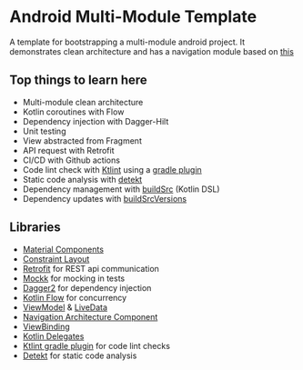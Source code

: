 # Android Multi-Module Template

A template for bootstrapping a multi-module android project. It demonstrates clean architecture and has a navigation module based on [this](https://github.com/PhilippeBoisney/android-multi-modules-navigation-demo)

## Top things to learn here

- Multi-module clean architecture
- Kotlin coroutines with Flow
- Dependency injection with Dagger-Hilt
- Unit testing
- View abstracted from Fragment
- API request with Retrofit
- CI/CD with Github actions
- Code lint check with [Ktlint](https://github.com/pinterest/ktlint) using a [gradle plugin](https://github.com/JLLeitschuh/ktlint-gradle)
- Static code analysis with [detekt](https://github.com/detekt/detekt)
- Dependency management with [buildSrc](https://gradle.org/kotlin/)  (Kotlin DSL)
- Dependency updates with [buildSrcVersions](https://jmfayard.github.io/refreshVersions/)

## Libraries

- [Material Components](https://github.com/material-components/material-components-android/)
- [Constraint Layout](https://developer.android.com/reference/android/support/constraint/ConstraintLayout)
- [Retrofit](http://square.github.io/retrofit) for REST api communication
- [Mockk](https://github.com/mockk/mockk) for mocking in tests
- [Dagger2](https://github.com/google/dagger) for dependency injection
- [Kotlin Flow](https://kotlinlang.org/docs/reference/coroutines/flow.html) for concurrency
- [ViewModel](https://developer.android.com/topic/libraries/architecture/viewmodel) & [LiveData](https://developer.android.com/topic/libraries/architecture/livedata)
- [Navigation Architecture Component](https://developer.android.com/guide/navigation/navigation-getting-started)
- [ViewBinding](https://developer.android.com/topic/libraries/view-binding)
- [Kotlin Delegates](https://kotlinlang.org/docs/reference/delegated-properties.html)
- [Ktlint gradle plugin](https://github.com/JLLeitschuh/ktlint-gradle) for code lint checks
- [Detekt](https://github.com/detekt/detekt) for static code analysis
